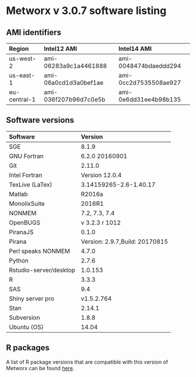 Metworx v 3.0.7 software listing
================

AMI identifiers
---------------

| Region       |      Intel12 AMI      |     Intel14 AMI       |
|:-------------|:----------------------|:----------------------|
| us-west-2    | ami-06283a9c1a4461888 | ami-0048474bdaeddd294 |
| us-east-1    | ami-06a0cd1d3a0bef1ae | ami-0cc2d7535508ae927 |
| eu-central-1 | ami-036f207b96d7c0e5b | ami-0e6dd31ee4b98b135 |


Software versions
-----------------

| Software               | Version                        |
|:-----------------------|:-------------------------------|
| SGE                    | 8.1.9                          |
| GNU Fortran            | 6.2.0 20160901                 |
| Git                    | 2.11.0                         |
| Intel Fortran          | Version 12.0.4                 |
| TexLive (LaTex)        | 3.14159265-2.6-1.40.17         |
| Matlab                 | R2016a                         |
| MonolixSuite           | 2016R1                         |
| NONMEM                 | 7.2, 7.3, 7.4                  |
| OpenBUGS               | v 3.2.3 r 1012                 |
| PiranaJS               | 0.1.0                          |
| Pirana                 | Version: 2.9.7,Build: 20170815 |
| Perl speaks NONMEM     | 4.7.0                          |
| Python                 | 2.7.6                          |
| Rstudio-server/desktop | 1.0.153                        |
| R                      | 3.3.3                          |
| SAS                    | 9.4                            |
| Shiny server pro       | v1.5.2.764                     |
| Stan                   | 2.14.1                         |
| Subversion             | 1.8.8                          |
| Ubuntu (OS)            | 14.04                          |

R packages
----------

A list of R package versions that are compatible with this version of Metworx can be found [here](https://github.com/metrumresearchgroup/metworx-listings/blob/master/3.0.7-Rpackages.md).
